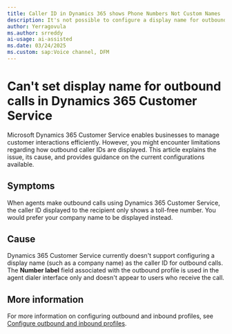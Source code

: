 ```yaml
---
title: Caller ID in Dynamics 365 shows Phone Numbers Not Custom Names
description: It's not possible to configure a display name for outbound calls in Dynamics 365 Customer Service. Only a phone number can be set as the caller ID number.
author: Yerragovula
ms.author: srreddy
ai-usage: ai-assisted
ms.date: 03/24/2025
ms.custom: sap:Voice channel, DFM
---
```

# Can't set display name for outbound calls in Dynamics 365 Customer Service

Microsoft Dynamics 365 Customer Service enables businesses to manage customer interactions efficiently. However, you might encounter limitations regarding how outbound caller IDs are displayed. This article explains the issue, its cause, and provides guidance on the current configurations available.

## Symptoms

When agents make outbound calls using Dynamics 365 Customer Service, the caller ID displayed to the recipient only shows a toll-free number. You would prefer your company name to be displayed instead.

## Cause

Dynamics 365 Customer Service currently doesn't support configuring a display name (such as a company name) as the caller ID for outbound calls. The **Number label** field associated with the outbound profile is used in the agent dialer interface only and doesn't appear to users who receive the call.

## More information

For more information on configuring outbound and inbound profiles, see [Configure outbound and inbound profiles](/dynamics365/customer-service/administer/configure-outbound-inbound-profiles).
